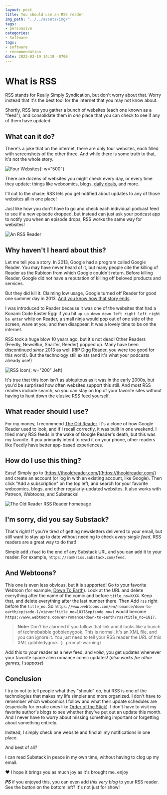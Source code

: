 ```yaml
---
layout: post
title: You should use an RSS reader
img_path: "../../assets/img/"
tags:
- persuasive
categories:
- Software
tags:
- software
- recommendation
date: 2023-03-19 14:19 -0700
---
```

# What is RSS

RSS stands for Really Simply Syndication, but don't worry about that. Worry instead that it's the best tool for the internet that you may not know about.

Shortly, RSS lets you gather a bunch of websites (each one known as a "feed"), and consolidate them in *one* place that you can check to see if any of them have updated.

## What can it do?

There's a joke that on the internet, there are only four websites, each filled with screenshots of the other three. And while there is some truth to that, it's not the whole story.

![Four Websites](four_websites.png){: w="500"}

There are dozens of websites you might check every day, or every time they update: things like webcomics, blogs, [daily deals](https://meh.com), and more.

I'll cut to the chase: RSS lets you get notified about updates to any of those websites all in one place!

Just like how you don't have to go and check each individual podcast feed to see if a new episode dropped, but instead can just ask your podcast app to notify you when an episode drops, RSS works the same way for websites!

![An RSS Reader](RSSReader1.png)

## Why haven't I heard about this?

Let me tell you a story. In 2013, Google had a program called Google Reader. You may have never heard of it, but many people cite the killing of Reader as the Rubicon from which Google couldn't return. Before killing Reader, Google did not have a reputation of killing off beloved products and services.

But they did kill it. Claiming low usage, Google turned off Reader for good one summer day in 2013. [And you know how that story ends](https://killedbygoogle.com/).

I was introduced to Reader because it was one of the websites that had a Konami Code Easter Egg: if you hit `up up down down left right left right ba enter` while on Reader, a small ninja would pop out of one side of the screen, wave at you, and then disappear. It was a lovely time to be on the internet.

RSS took a huge blow 10 years ago, but it's not dead! Other Readers (Feedly, NewsBlur, Snarfer, Reeder) popped up. Many have been discontinued *since* 2013 as well (RIP Digg Reader, you were too good for this world). But the technology still exists (and it's what your podcasts already use!) 

![RSS Icon](RSSIcon.png){: w="200" .left}

It's true that this icon isn't as ubiquitous as it was in the early 2000s, but you'd be surprised how often websites support this still. And most RSS readers include search, so you can stay on top of your favorite sites without having to hunt down the elusive RSS feed yourself.

## What reader should I use?

For my money, I recommend [The Old Reader](https://theoldreader.com/). It's a clone of how Google Reader used to look, and if I recall correctly, it was built in one weekend. I tried many RSS feeds in the wake of Google Reader's death, but this was my favorite. If you primarily intent to read it on your phone, other readers like Feedly have better app-based experiences.

## How do I use this thing?

Easy! Simply go to [https://theoldreader.com/](https://theoldreader.com/) and create an account (or log in with an existing account, like Google). Then click "Add a subscription" on the top left, and search for your favorite webcomics, blogs, and other regularly-updated websites. It also works with Patreon, Webtoons, and Substacks!

![The Old Reader RSS Reader homepage](RssReader2.png)

## I'm sorry, did you say Substack?

That's right! If you're tired of getting newsletters delivered to your email, but still want to stay up to date without needing to check *every single feed*, RSS readers are a great way to do that!

Simple add `/feed` to the end of any Substack URL and you can add it to your reader. For example, `https://samkriss.substack.com/feed`.

## And Webtoons?

This one is even less obvious, but it is supported! Go to your favorite Webtoon (for example, [Down To Earth](https://www.webtoons.com/en/romance/down-to-earth/episode-1/viewer?title_no=1817&episode_no=1)). Look at the URL and delete everything after the name of the comic and before `title_no=XXXX`. Keep that, and delete everything after the last number there.
 Then Add `rss` right before the `title_no`. So `https://www.webtoons.com/en/romance/down-to-earth/episode-1/viewer?title_no=1817&episode_no=1` would become `https://www.webtoons.com/en/romance/down-to-earth/rss?title_no=1817`.

> **Note:** Don't be alarmed if you follow that link and it looks like a bunch of technobabble gobbledygook. This is normal. It's an XML file, and you can ignore it. You just need to tell your RSS reader the *URL* of this XML gobbledygook.
{: .prompt-warning}

 Add this to your reader as a new feed, and *voila*, you get updates whenever your favorite space alien romance comic updates! (*also works for other genres, I suppose*)

## Conclusion

I try to not to tell people what they "should" do, but RSS is one of the technologies that makes my life simpler and more organized. I don't have to remember which webcomics I follow and what their update schedules are (especially for erratic ones like [Order of the Stick](https://www.giantitp.com/comics/oots0001.html)). I don't have to visit my favorite author's blogs to see whether they've put out an update this month. And I never have to worry about missing something important or forgetting about something entirely.

Instead, I simply check one website and find all my notifications in one place.

And best of all?

I can read Substack in peace in my own time, without having to clog up my email.

♥ I hope it brings you as much joy as it's brought me. enjoy

***PS*** if you enjoyed this, you can even add *this very blog* to your RSS reader. See the button on the bottom left? It's not just for show!
